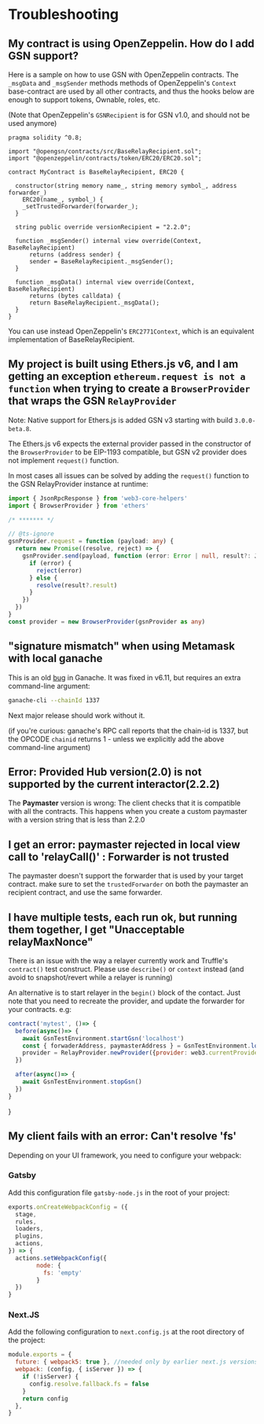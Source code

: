 # Troubleshooting



## My contract is using OpenZeppelin. How do I add GSN support?

Here is a sample on how to use GSN with OpenZeppelin contracts.
The `_msgData` and `_msgSender` methods methods of OpenZeppelin's `Context` base-contract
are used by all other contracts, and thus the hooks below are enough to support tokens, Ownable, roles, etc.

(Note that OpenZeppelin's `GSNRecipient` is for GSN v1.0, and should not be used anymore)

```solidity
pragma solidity ^0.8;

import "@opengsn/contracts/src/BaseRelayRecipient.sol";
import "@openzeppelin/contracts/token/ERC20/ERC20.sol";

contract MyContract is BaseRelayRecipient, ERC20 {

  constructor(string memory name_, string memory symbol_, address forwarder_) 
    ERC20(name_, symbol_) {
    _setTrustedForwarder(forwarder_);
  }

  string public override versionRecipient = "2.2.0";

  function _msgSender() internal view override(Context, BaseRelayRecipient)
      returns (address sender) {
      sender = BaseRelayRecipient._msgSender();
  }

  function _msgData() internal view override(Context, BaseRelayRecipient)
      returns (bytes calldata) {
      return BaseRelayRecipient._msgData();
  }
}
```

You can use instead OpenZeppelin's `ERC2771Context`, which is an equivalent implementation of BaseRelayRecipient.

## My project is built using Ethers.js v6, and I am getting an exception `ethereum.request is not a function` when trying to create a `BrowserProvider` that wraps the GSN `RelayProvider`

Note: Native support for Ethers.js is added GSN v3 starting with build `3.0.0-beta.8`.

The Ethers.js v6 expects the external provider passed in the constructor of the `BrowserProvider` to be EIP-1193
compatible, but GSN v2 provider does not implement `request()` function.

In most cases all issues can be solved by adding the `request()` function to the GSN RelayProvider instance at runtime:

```typescript
import { JsonRpcResponse } from 'web3-core-helpers'
import { BrowserProvider } from 'ethers'

/* ******* */

// @ts-ignore
gsnProvider.request = function (payload: any) {
  return new Promise((resolve, reject) => {
    gsnProvider.send(payload, function (error: Error | null, result?: JsonRpcResponse) {
      if (error) {
        reject(error)
      } else {
        resolve(result?.result)
      }
    })
  })
}
const provider = new BrowserProvider(gsnProvider as any)
```

## "signature mismatch" when using Metamask with local ganache


This is an old [bug](https://github.com/trufflesuite/ganache-core/issues/515) in Ganache.
It was fixed in v6.11, but requires an extra command-line argument:
```bash
ganache-cli --chainId 1337
```

Next major release should work without it.

(if you're curious: ganache's RPC call reports that the chain-id is 1337, but the OPCODE `chainid` returns 1 - unless we explicitly add the above command-line argument)

## Error: Provided Hub version(2.0) is not supported by the current interactor(2.2.2)

The **Paymaster** version is wrong: The client checks that it is compatible with all the contracts.
This happens when you create a custom paymaster with a version string that is less than 2.2.0


## I get an error: paymaster rejected in local view call to 'relayCall()' : Forwarder is not trusted

The paymaster doesn't support the forwarder that is used by your target contract.
make sure to set the `trustedForwarder` on both the paymaster an recipient contract, and use the same forwarder.


## I have multiple tests, each run ok, but running them together, I get "Unacceptable relayMaxNonce"

There is an issue with the way a relayer currently work and Truffle's `contract()` test construct.
Please use `describe()` or `context` instead (and avoid to snapshot/revert while a relayer is running)

An alternative is to start relayer in the `begin()` block of the contact.
Just note that you need to recreate the provider, and update the forwarder for your contracts.
e.g:

```js
contract('mytest', ()=> {
  before(async()=> {
    await GsnTestEnvironment.startGsn('localhost')
    const { forwaderAddress, paymasterAddress } = GsnTestEnvironment.loadDeployment()
    provider = RelayProvider.newProvider({provider: web3.currentProvider, config: { paymasterAddress}})
  })

  after(async()=> {
    await GsnTestEnvironment.stopGsn()
  })
}

```
  
}



## My client fails with an error: Can't resolve 'fs' 

Depending on your UI framework, you need to configure your webpack:

### Gatsby

Add this configuration file `gatsby-node.js` in the root of your project:
```js
exports.onCreateWebpackConfig = ({
  stage,
  rules,
  loaders,
  plugins,
  actions,
}) => {
  actions.setWebpackConfig({
        node: {
          fs: 'empty'
        }
  })
}
```

### Next.JS

Add the following configuration to `next.config.js` at the root directory of the project:

```js
module.exports = {
  future: { webpack5: true }, //needed only by earlier next.js versions (<= 10)
  webpack: (config, { isServer }) => {
    if (!isServer) {
      config.resolve.fallback.fs = false
    }
    return config
  },
}
```
